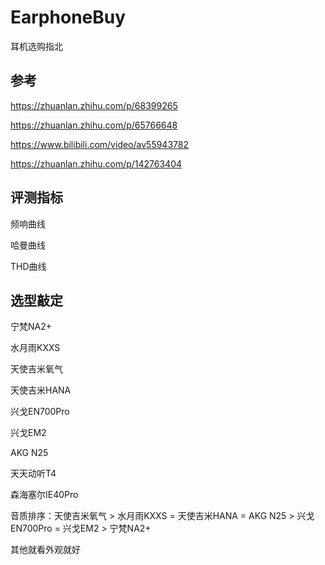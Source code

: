 # EarphoneBuy
耳机选购指北



## 参考

https://zhuanlan.zhihu.com/p/68399265

https://zhuanlan.zhihu.com/p/65766648

https://www.bilibili.com/video/av55943782

https://zhuanlan.zhihu.com/p/142763404



## 评测指标

频响曲线

哈曼曲线

THD曲线



## 选型敲定

宁梵NA2+

水月雨KXXS

天使吉米氧气

天使吉米HANA

兴戈EN700Pro

兴戈EM2

AKG N25

天天动听T4

森海塞尔IE40Pro



音质排序：天使吉米氧气 > 水月雨KXXS = 天使吉米HANA = AKG N25 > 兴戈EN700Pro = 兴戈EM2 > 宁梵NA2+

其他就看外观就好

